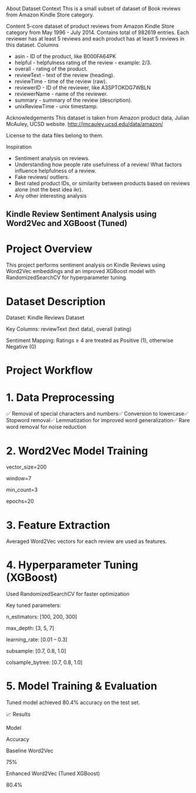 About Dataset
Context
This is a small subset of dataset of Book reviews from Amazon Kindle Store category.

Content
5-core dataset of product reviews from Amazon Kindle Store category from May 1996 - July 2014. Contains total of 982619 entries. Each reviewer has at least 5 reviews and each product has at least 5 reviews in this dataset.
Columns

- asin - ID of the product, like B000FA64PK
- helpful - helpfulness rating of the review - example: 2/3.
- overall - rating of the product.
- reviewText - text of the review (heading).
- reviewTime - time of the review (raw).
- reviewerID - ID of the reviewer, like A3SPTOKDG7WBLN
- reviewerName - name of the reviewer.
- summary - summary of the review (description).
- unixReviewTime - unix timestamp.

Acknowledgements
This dataset is taken from Amazon product data, Julian McAuley, UCSD website. http://jmcauley.ucsd.edu/data/amazon/

License to the data files belong to them.

Inspiration
- Sentiment analysis on reviews.
- Understanding how people rate usefulness of a review/ What factors influence helpfulness of a review.
- Fake reviews/ outliers.
- Best rated product IDs, or similarity between products based on reviews alone (not the best idea ikr).
- Any other interesting analysis




 ## Kindle Review Sentiment Analysis using Word2Vec and XGBoost (Tuned)

# Project Overview

This project performs sentiment analysis on Kindle Reviews using Word2Vec embeddings and an improved XGBoost model with RandomizedSearchCV for hyperparameter tuning.

# Dataset Description

Dataset: Kindle Reviews Dataset

Key Columns: reviewText (text data), overall (rating)

Sentiment Mapping: Ratings ≥ 4 are treated as Positive (1), otherwise Negative (0)

# Project Workflow

# 1. Data Preprocessing

✅ Removal of special characters and numbers✅ Conversion to lowercase✅ Stopword removal✅ Lemmatization for improved word generalization✅ Rare word removal for noise reduction

# 2. Word2Vec Model Training

vector_size=200

window=7

min_count=3

epochs=20

# 3. Feature Extraction

Averaged Word2Vec vectors for each review are used as features.

# 4. Hyperparameter Tuning (XGBoost)

Used RandomizedSearchCV for faster optimization

Key tuned parameters:

n_estimators: [100, 200, 300]

max_depth: [3, 5, 7]

learning_rate: [0.01 – 0.3]

subsample: [0.7, 0.8, 1.0]

colsample_bytree: [0.7, 0.8, 1.0]

# 5. Model Training & Evaluation

Tuned model achieved 80.4% accuracy on the test set.

📈 Results

Model

Accuracy

Baseline Word2Vec

75%

Enhanced Word2Vec (Tuned XGBoost)

80.4%